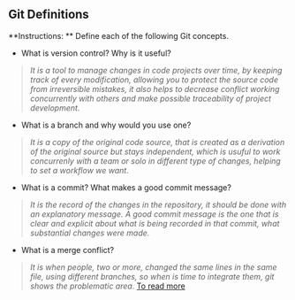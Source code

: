 ## Git Definitions

**Instructions: ** Define each of the following Git concepts.

* What is version control?  Why is it useful?

> *It is a tool to manage changes in code projects over time, by keeping track of every modification, allowing you to protect the source code from irreversible mistakes, it also helps to decrease conflict working concurrently with others and make possible traceability of project development.*

* What is a branch and why would you use one?

> *It is a copy of the original code source, that is created as a derivation of the original source but stays independent, which is usuful to work concurrenly with a team or solo in different type of changes, helping to set a workflow we want.*

* What is a commit? What makes a good commit message?

> *It is the record of the changes in the repository, it should be done with an explanatory message. A good commit message is the one that is clear and explicit about what is being recorded in that commit, what substantial changes were made.* 

* What is a merge conflict?
> *It is when people, two or more, changed the same lines in the same file, using different branches, so when is time to integrate them, git shows the problematic area.*
[To read more](https://www.git-tower.com/learn/git/ebook/en/command-line/advanced-topics/merge-conflicts)